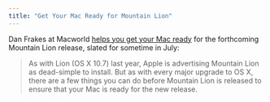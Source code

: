 ```yaml
---
title: "Get Your Mac Ready for Mountain Lion"
---
```

<p>Dan Frakes at Macworld <a href="https://www.macworld.com/article/1167629/get_your_mac_ready_for_mountain_lion.html">helps you get your Mac ready</a> for the forthcoming Mountain Lion release, slated for sometime in July:</p>
<blockquote><p>
  As with Lion (OS X 10.7) last year, Apple is advertising Mountain Lion as dead-simple to install. But as with every major upgrade to OS X, there are a few things you can do before Mountain Lion is released to ensure that your Mac is ready for the new release.
</p></blockquote>
